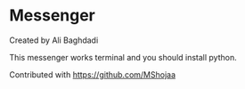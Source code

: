 # Messenger
Created by Ali Baghdadi

This messenger works terminal and you should install python.

Contributed with https://github.com/MShojaa
